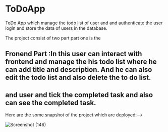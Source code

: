 # ToDoApp

ToDo App which manage the todo list of user and and authenticate the user login and store the data of users in the database.

The project consist of two part part one is the
 ## Fronend Part :In this user can interact with frontend and manage the his todo list where he can add title and description. And he can also edit the todo list and also delete the to do list.
 ##                 and user and tick the completed task and also can see the completed task.

Here are the some snapshot of the project which are deployed:-->

![Screenshot (146)](https://github.com/hamaz786/ToDoApp/assets/106072128/72a83638-dfc9-4fa3-82c6-cd61bf95ba1b)


 

 
